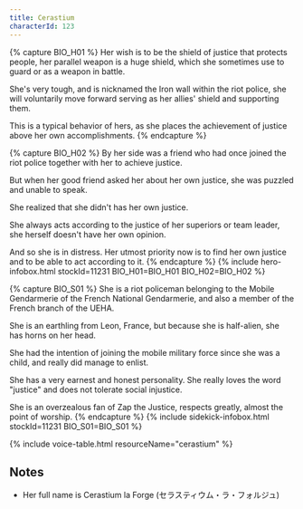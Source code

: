 ```yaml
---
title: Cerastium
characterId: 123
---
```


{% capture BIO_H01 %}
Her wish is to be the shield of justice that protects people, her parallel weapon is a huge shield, which she sometimes use to guard or as a weapon in battle.

She's very tough, and is nicknamed the Iron wall within the riot police, she will voluntarily move forward serving as her allies' shield and supporting them.

This is a typical behavior of hers, as she places the achievement of justice above her own accomplishments.
{% endcapture %}

{% capture BIO_H02 %}
By her side was a friend who had once joined the riot police together with her to achieve justice.

But when her good friend asked her about her own justice, she was puzzled and unable to speak.

She realized that she didn't has her own justice.

She always acts according to the justice of her superiors or team leader, she herself doesn't have her own opinion.

And so she is in distress. Her utmost priority now is to find her own justice and to be able to act according to it.
{% endcapture %}
{% include hero-infobox.html stockId=11231 BIO_H01=BIO_H01 BIO_H02=BIO_H02 %}

{% capture BIO_S01 %}
She is a riot policeman belonging to the Mobile Gendarmerie of the French National Gendarmerie, and also a member of the French branch of the UEHA. 

She is an earthling from Leon, France, but because she is half-alien, she has horns on her head. 

She had the intention of joining the mobile military force since she was a child, and really did manage to enlist. 

She has a very earnest and honest personality. She really loves the word "justice" and does not tolerate social injustice. 

She is an overzealous fan of Zap the Justice, respects greatly, almost the point of worship.
{% endcapture %}
{% include sidekick-infobox.html stockId=11231 BIO_S01=BIO_S01 %}

{% include voice-table.html resourceName="cerastium"
%}

## Notes
- Her full name is Cerastium la Forge (セラスティウム・ラ・フォルジュ)
